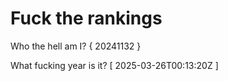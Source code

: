 # Fuck the rankings

Who the hell am I?
{ 20241132 }

What fucking year is it?
[ 2025-03-26T00:13:20Z ]
